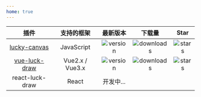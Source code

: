 ```yaml
---
home: true
---
```


| 插件 | 支持的框架 | 最新版本 | 下载量 | Star |
| :--: | :--: | :--: | :--: | :--: |
| [lucky-canvas](https://github.com/luckdraw/lucky-canvas) | JavaScript | <img src="https://img.shields.io/github/package-json/v/luckdraw/lucky-canvas?&logo=npm&style=flat-square" alt="version" /> | <img src="https://img.shields.io/npm/dt/lucky-canvas?&logo=npm&style=flat-square" alt="downloads" /> | <img src="https://img.shields.io/github/stars/luckdraw/lucky-canvas?&logo=github&style=flat-square" alt="stars" />
| [vue-luck-draw](https://github.com/luckdraw/vue-luck-draw) | Vue2.x / Vue3.x | <img src="https://img.shields.io/github/package-json/v/luckdraw/vue-luck-draw?&logo=npm&style=flat-square" alt="version" /> | <img src="https://img.shields.io/npm/dt/vue-luck-draw?&logo=npm&style=flat-square" alt="downloads" /> | <img src="https://img.shields.io/github/stars/luckdraw/vue-luck-draw?&logo=github&style=flat-square" alt="stars" />
| react-luck-draw | React | 开发中... |
